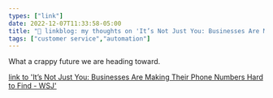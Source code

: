 ```yaml
---
types: ["link"]
date: 2022-12-07T11:33:58-05:00
title: "🔗 linkblog: my thoughts on 'It’s Not Just You: Businesses Are Making Their Phone Numbers Hard to Find - WSJ'"
tags: ["customer service","automation"]
---
```

What a crappy future we are heading toward.  
 

[link to 'It’s Not Just You: Businesses Are Making Their Phone Numbers Hard to Find - WSJ'](https://www.wsj.com/articles/customer-service-phone-chat-social-media-11670351834?mod=rss_Technology)
